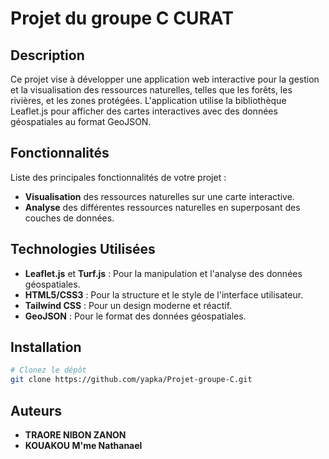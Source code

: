# **Projet du groupe C CURAT**

## **Description**

Ce projet vise à développer une application web interactive pour la gestion et la visualisation des ressources naturelles, telles que les forêts, les rivières, et les zones protégées. L'application utilise la bibliothèque Leaflet.js pour afficher des cartes interactives avec des données géospatiales au format GeoJSON.

## **Fonctionnalités**

Liste des principales fonctionnalités de votre projet :
* **Visualisation** des ressources naturelles sur une carte interactive.
* **Analyse** des différentes ressources naturelles en superposant des couches de données.

## **Technologies Utilisées**

* **Leaflet.js** et **Turf.js** : Pour la manipulation et l'analyse des données géospatiales.
* **HTML5/CSS3** : Pour la structure et le style de l'interface utilisateur.
* **Tailwind CSS** : Pour un design moderne et réactif.
* **GeoJSON** : Pour le format des données géospatiales.

## **Installation**

```bash
# Clonez le dépôt
git clone https://github.com/yapka/Projet-groupe-C.git

```

## **Auteurs**

* **TRAORE NIBON ZANON**
* **KOUAKOU M\'me Nathanael**
